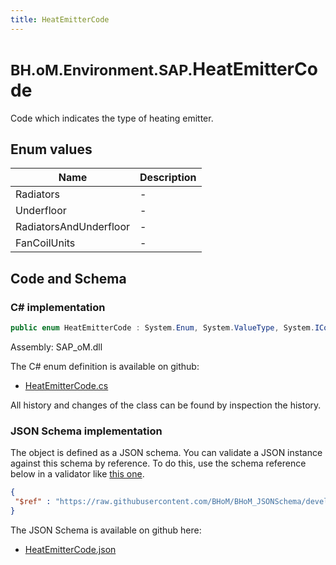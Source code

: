 ```yaml
---
title: HeatEmitterCode
---
```


# <small>BH.oM.Environment.SAP.</small>**HeatEmitterCode**

Code which indicates the type of heating emitter.

## Enum values

| Name            | Description                                                    |
|-----------------|----------------------------------------------------------------|
| Radiators |  -  |
| Underfloor |  -  |
| RadiatorsAndUnderfloor |  -  |
| FanCoilUnits |  -  |


## Code and Schema

### C# implementation

``` C# title="C#"
public enum HeatEmitterCode : System.Enum, System.ValueType, System.IComparable, System.ISpanFormattable, System.IFormattable, System.IConvertible
```

Assembly: SAP_oM.dll

The C# enum definition is available on github:

- [HeatEmitterCode.cs](https://github.com/BHoM/SAP_Toolkit/blob/develop/SAP_oM/Enums\HeatEmitterCode.cs)

All history and changes of the class can be found by inspection the history.
### JSON Schema implementation

The object is defined as a JSON schema. You can validate a JSON instance against this schema by reference. To do this, use the schema reference below in a validator like [this one](https://www.jsonschemavalidator.net/).

``` json title="JSON Schema"
{
 "$ref" : "https://raw.githubusercontent.com/BHoM/BHoM_JSONSchema/develop/SAP_oM/SAP/HeatEmitterCode.json"
}
```

The JSON Schema is available on github here:

- [HeatEmitterCode.json](https://github.com/BHoM/BHoM_JSONSchema/blob/develop/SAP_oM/SAP/HeatEmitterCode.json)
